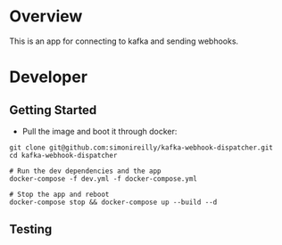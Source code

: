# Overview

This is an app for connecting to kafka and sending webhooks.

# Developer

## Getting Started

- Pull the image and boot it through docker:

```
git clone git@github.com:simonireilly/kafka-webhook-dispatcher.git
cd kafka-webhook-dispatcher

# Run the dev dependencies and the app
docker-compose -f dev.yml -f docker-compose.yml

# Stop the app and reboot
docker-compose stop && docker-compose up --build --d
```

## Testing
